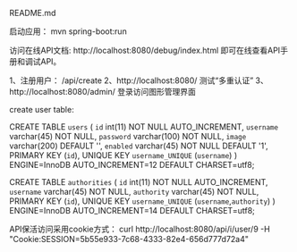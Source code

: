 README.md

启动应用：
mvn spring-boot:run

访问在线API文档:
http://localhost:8080/debug/index.html 即可在线查看API手册和调试API。

1、注册用户： /api/create
2、http://localhost:8080/ 测试“多重认证”
3、http://localhost:8080/admin/ 登录访问图形管理界面


create user table:

CREATE TABLE `users` (
  `id` int(11) NOT NULL AUTO_INCREMENT,
  `username` varchar(45) NOT NULL,
  `password` varchar(100) NOT NULL,
  `image` varchar(200) DEFAULT '',
  `enabled` varchar(45) NOT NULL DEFAULT '1',
  PRIMARY KEY (`id`),
  UNIQUE KEY `username_UNIQUE` (`username`)
) ENGINE=InnoDB AUTO_INCREMENT=12 DEFAULT CHARSET=utf8;


CREATE TABLE `authorities` (
  `id` int(11) NOT NULL AUTO_INCREMENT,
  `username` varchar(45) NOT NULL,
  `authority` varchar(45) NOT NULL,
  PRIMARY KEY (`id`),
  UNIQUE KEY `username_UNIQUE` (`username`,`authority`)
) ENGINE=InnoDB AUTO_INCREMENT=14 DEFAULT CHARSET=utf8;


API保活访问采用cookie方式：
curl http://localhost:8080/api/i/user/9 -H "Cookie:SESSION=5b55e933-7c68-4333-82e4-656d777d72a4"
